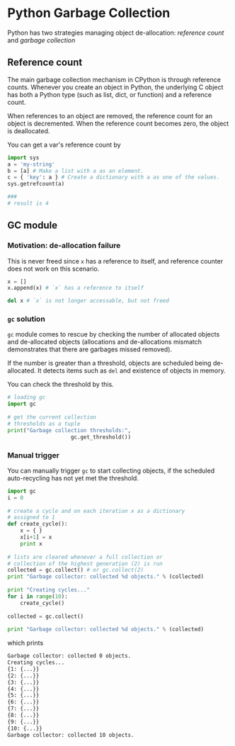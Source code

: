 # Python Garbage Collection

Python has two strategies managing object de-allocation: *reference count* and *garbage collection*

## Reference count

The main garbage collection mechanism in CPython is through reference counts. Whenever you create an object in Python, the underlying C object has both a Python type (such as list, dict, or function) and a reference count.

When references to an object are removed, the reference count for an object is decremented. When the reference count becomes zero, the object is deallocated. 

You can get a var's reference count by
```py
import sys
a = 'my-string'
b = [a] # Make a list with a as an element.
c = { 'key': a } # Create a dictionary with a as one of the values.
sys.getrefcount(a)

###
# result is 4
```


## GC module

### Motivation: de-allocation failure

This is never freed since `x` has a reference to itself, and reference counter does not work on this scenario.
```py
x = []
x.append(x) # `x` has a reference to itself

del x # `x` is not longer accessable, but not freed
```

### `gc` solution

`gc` module comes to rescue by checking the number of allocated objects and de-allocated objects (allocations and de-allocations mismatch demonstrates that there are garbages missed removed). 

If the number is greater than a threshold, objects are scheduled being de-allocated. It detects items such as `del` and existence of objects in memory. 

You can check the threshold by this.
```py
# loading gc
import gc
 
# get the current collection
# thresholds as a tuple
print("Garbage collection thresholds:",
                    gc.get_threshold())
```

### Manual trigger

You can manually trigger `gc` to start collecting objects, if the scheduled auto-recycling has not yet met the threshold.
```py
import gc
i = 0
 
# create a cycle and on each iteration x as a dictionary
# assigned to 1
def create_cycle():
    x = { }
    x[i+1] = x
    print x
 
# lists are cleared whenever a full collection or
# collection of the highest generation (2) is run
collected = gc.collect() # or gc.collect(2)
print "Garbage collector: collected %d objects." % (collected)
 
print "Creating cycles..."
for i in range(10):
    create_cycle()
 
collected = gc.collect()
 
print "Garbage collector: collected %d objects." % (collected)
```
which prints
```bash
Garbage collector: collected 0 objects.
Creating cycles...
{1: {...}}
{2: {...}}
{3: {...}}
{4: {...}}
{5: {...}}
{6: {...}}
{7: {...}}
{8: {...}}
{9: {...}}
{10: {...}}
Garbage collector: collected 10 objects.
``` 
